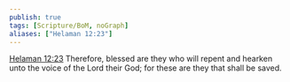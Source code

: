 ```yaml
---
publish: true
tags: [Scripture/BoM, noGraph]
aliases: ["Helaman 12:23"]
---
```

[Helaman 12:23](https://churchofjesuschrist.org/study/scriptures/bofm/hel/12?lang=eng&id=p23#p23) Therefore, blessed are they who will repent and hearken unto the voice of the Lord their God; for these are they that shall be saved.
